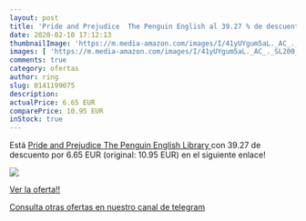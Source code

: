 ```yaml
---
layout: post
title: 'Pride and Prejudice  The Penguin English al 39.27 % de descuento'
date: 2020-02-10 17:12:13
thumbnailImage: 'https://m.media-amazon.com/images/I/41yUYgum5aL._AC_._SL200_.jpg'
images: [ 'https://m.media-amazon.com/images/I/41yUYgum5aL._AC_._SL200_.jpg' ]
comments: true
category: ofertas
author: ring
slug: 0141199075
description:
actualPrice: 6.65 EUR
comparePrice: 10.95 EUR
inStock: true
---
```


Está [Pride and Prejudice  The Penguin English Library ](https://www.amazon.com/dp/0141199075/?tag=redken08-20) con 39.27 de descuento por 6.65 EUR (original: 10.95 EUR) en el siguiente enlace!

[![](https://m.media-amazon.com/images/I/41yUYgum5aL._AC_._SL200_.jpg)](https://www.amazon.com/dp/0141199075/?tag=redken08-20)

[Ver la oferta!!](https://www.amazon.com/dp/0141199075/?tag=redken08-20)

[Consulta otras ofertas en nuestro canal de telegram](https://t.me/s/ofertas25)

